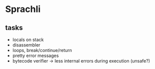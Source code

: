 # Sprachli

## tasks

- locals on stack
- disassembler
- loops, break/continue/return
- pretty error messages
- bytecode verifier -> less internal errors during execution (unsafe?)
